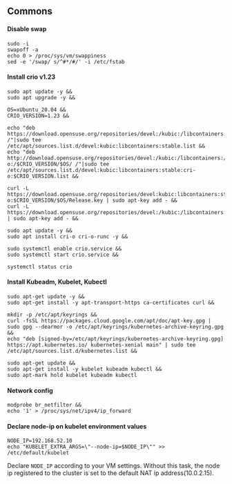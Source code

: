 ## Commons 

#### Disable swap
```
sudo -i
swapoff -a
echo 0 > /proc/sys/vm/swappiness
sed -e '/swap/ s/^#*/#/' -i /etc/fstab
```

#### Install crio v1.23
```
sudo apt update -y && 
sudo apt upgrade -y &&

OS=xUbuntu_20.04 &&
CRIO_VERSION=1.23 &&

echo "deb https://download.opensuse.org/repositories/devel:/kubic:/libcontainers:/stable/$OS/ /"|sudo tee /etc/apt/sources.list.d/devel:kubic:libcontainers:stable.list &&
echo "deb http://download.opensuse.org/repositories/devel:/kubic:/libcontainers:/stable:/cri-o:/$CRIO_VERSION/$OS/ /"|sudo tee /etc/apt/sources.list.d/devel:kubic:libcontainers:stable:cri-o:$CRIO_VERSION.list &&

curl -L https://download.opensuse.org/repositories/devel:kubic:libcontainers:stable:cri-o:$CRIO_VERSION/$OS/Release.key | sudo apt-key add - &&
curl -L https://download.opensuse.org/repositories/devel:/kubic:/libcontainers:/stable/$OS/Release.key | sudo apt-key add - && 

sudo apt update -y &&
sudo apt install cri-o cri-o-runc -y &&

sudo systemctl enable crio.service &&
sudo systemctl start crio.service &&

systemctl status crio
```

#### Install Kubeadm, Kubelet, Kubectl
```
sudo apt-get update -y &&
sudo apt-get install -y apt-transport-https ca-certificates curl &&

mkdir -p /etc/apt/keyrings &&
curl -fsSL https://packages.cloud.google.com/apt/doc/apt-key.gpg | sudo gpg --dearmor -o /etc/apt/keyrings/kubernetes-archive-keyring.gpg &&
echo "deb [signed-by=/etc/apt/keyrings/kubernetes-archive-keyring.gpg] https://apt.kubernetes.io/ kubernetes-xenial main" | sudo tee /etc/apt/sources.list.d/kubernetes.list && 

sudo apt-get update &&
sudo apt-get install -y kubelet kubeadm kubectl &&
sudo apt-mark hold kubelet kubeadm kubectl
```

#### Network config
```
modprobe br_netfilter &&
echo '1' > /proc/sys/net/ipv4/ip_forward
```

#### Declare node-ip on kubelet environment values
```
NODE_IP=192.168.52.10 
echo "KUBELET_EXTRA_ARGS=\"--node-ip=$NODE_IP\"" >> /etc/default/kubelet
```

Declare `NODE_IP` according to your VM settings. Without this task, the node ip registered to the cluster is set to the default NAT ip address(10.0.2.15).
